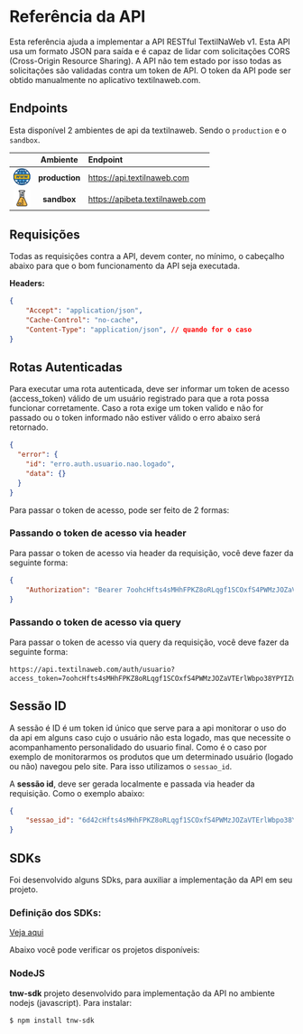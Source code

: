 # Referência da API

Esta referência ajuda a implementar a API RESTful TextilNaWeb v1. Esta API usa um formato JSON para saída e é capaz de lidar com solicitações CORS (Cross-Origin Resource Sharing). A API não tem estado por isso todas as solicitações são validadas contra um token de API. O token da API pode ser obtido manualmente no aplicativo textilnaweb.com.

## Endpoints

Esta disponível 2 ambientes de api da textilnaweb. Sendo o `production` e o `sandbox`.

|     | Ambiente       | Endpoint                        |
|:---:|:--------------:|:--------------------------------|
| <img src="https://raw.githubusercontent.com/textilnaweb/assets/main/images/icons/www.svg" width="30"> | **production** | https://api.textilnaweb.com     |
| <img src="https://raw.githubusercontent.com/textilnaweb/assets/main/images/icons/labs.svg" width="30"> | **sandbox**    | https://apibeta.textilnaweb.com |

## Requisições

Todas as requisições contra a API, devem conter, no mínimo, o cabeçalho abaixo para que o bom funcionamento da API seja executada.

**Headers:**

```json
{
    "Accept": "application/json",
    "Cache-Control": "no-cache",
    "Content-Type": "application/json", // quando for o caso
}
```

## Rotas Autenticadas

Para executar uma rota autenticada, deve ser informar um token de acesso (access_token) válido de um usuário registrado para que a rota possa funcionar corretamente. Caso a rota exige um token valido e não for passado ou o token informado não estiver válido o erro abaixo será retornado.

```json
{
  "error": {
    "id": "erro.auth.usuario.nao.logado",
    "data": {}
  }
}
```

Para passar o token de acesso, pode ser feito de 2 formas:

### Passando o token de acesso via header

Para passar o token de acesso via header da requisição, você deve fazer da seguinte forma:

```json
{
    "Authorization": "Bearer 7oohcHfts4sMHhFPKZ8oRLqgf1SCOxfS4PWMzJOZaVTErlWbpo38YPYIZuiz"
}
```

### Passando o token de acesso via query

Para passar o token de acesso via query da requisição, você deve fazer da seguinte forma:

```
https://api.textilnaweb.com/auth/usuario?access_token=7oohcHfts4sMHhFPKZ8oRLqgf1SCOxfS4PWMzJOZaVTErlWbpo38YPYIZuiz
```

## Sessão ID

A sessão é ID é um token id único que serve para a api monitorar o uso do da api em alguns caso cujo o usuário não esta logado, mas que necessite o acompanhamento personalidado do usuario final. Como é o caso por exemplo de monitorarmos os produtos que um determinado usuário (logado ou não) navegou pelo site. Para isso utilizamos o `sessao_id`.

A **sessão id**, deve ser gerada localmente e passada via header da requisição. Como o exemplo abaixo:

```json
{
    "sessao_id": "6d42cHfts4sMHhFPKZ8oRLqgf1SCOxfS4PWMzJOZaVTErlWbpo38YPYIZuiz"
}
```

## SDKs

Foi desenvolvido alguns SDks, para auxiliar a implementação da API em seu projeto.

### Definição dos SDKs:

[Veja aqui](/dev/sdk.html)

Abaixo você pode verificar os projetos disponíveis:

### NodeJS

**tnw-sdk** projeto desenvolvido para implementação da API no ambiente nodejs (javascript).
Para instalar:

```bash
$ npm install tnw-sdk
```
